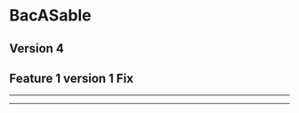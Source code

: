 # BacASable
Version 4
-------------------------
Feature 1 version 1 Fix
-------------------------
-------------------------
-------------------------
